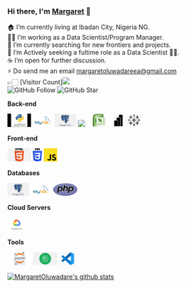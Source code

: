 ### Hi there, I'm [Margaret](https://github.com/MargaretOluwadare) 👋

🏠 I’m currently living at Ibadan City, Nigeria NG. <br/>
👨‍💻 I’m working as a Data Scientist/Program Manager.<br/>
🔭 I’m currently searching for new frontiers and projects.<br/>
🌱 I’m Actively seeking a fultime role as a Data Scientist 🤦‍♂.<br/>
☕️ I’m open for further discussion. <br/>
⚡ Do send me an email margaretoluwadareea@gmail.com <br/>
👉🏻 [Visitor Count]![](https://komarev.com/ghpvc/?username=MargaretOluwadare)<br/>
![GitHub Follow](https://img.shields.io/github/followers/MargaretOluwadare.svg?style=social&label=Follow)
![GitHub Star](https://img.shields.io/github/stars/MargaretOluwadare?affiliations=OWNER%2CCOLLABORATOR&style=social&label=Star)


**Back-end**

<code><img height="30" 
src="https://raw.githubusercontent.com/MargaretOluwadare/margaretOluwadare/master/images/python.png"></code>
<code><img height="30" 
src="https://raw.githubusercontent.com/MargaretOluwadare/margaretOluwadare/master/images/mysql.svg"></code>
<code><img height="30" 
src="https://raw.githubusercontent.com/MargaretOluwadare/margaretOluwadare/master/images/postgresql.png"></code>
<code><img height="30" 
src="https://raw.githubusercontent.com/MargaretOluwadare/margaretOluwadare/master/images/Rstudio.svg"></code>
<code><img height="30" 
src="https://raw.githubusercontent.com/MargaretOluwadare/margaretOluwadare/master/images/Excel.png"></code>
<code><img height="30" 
src="https://raw.githubusercontent.com/MargaretOluwadare/margaretOluwadare/master/images/powerbi.png"></code>
<code><img height="30" 
src="https://raw.githubusercontent.com/MargaretOluwadare/margaretOluwadare/master/images/tableau.png"></code>

**Front-end**

<code><img height="30" 
src="https://raw.githubusercontent.com/MargaretOluwadare/margaretOluwadare/master/images/html.png"></code>
<code><img height="30" 
src="https://raw.githubusercontent.com/MargaretOluwadare/margaretOluwadare/master/images/css3.png"></code>
<code><img height="30" 
src="https://raw.githubusercontent.com/MargaretOluwadare/margaretOluwadare/master/images/js.png"></code>


**Databases**

<code><img height="30" 
src="https://raw.githubusercontent.com/MargaretOluwadare/margaretOluwadare/master/images/postgresql.png"></code>
<code><img height="30" 
src="https://raw.githubusercontent.com/MargaretOluwadare/margaretOluwadare/master/images/mysql.svg"></code>
<code><img height="30" 
src="https://raw.githubusercontent.com/MargaretOluwadare/margaretOluwadare/master/images/php.svg"></code>

**Cloud Servers**

<code><img height="30" 
src="https://raw.githubusercontent.com/MargaretOluwadare/margaretOluwadare/master/images/gcloud.png"></code>


**Tools**

<code><img height="30" 
src="https://raw.githubusercontent.com/MargaretOluwadare/margaretOluwadare/master/images/jupyter.png"></code>
<code><img height="30" 
src="https://raw.githubusercontent.com/MargaretOluwadare/margaretOluwadare/master/images/atom.png"></code>
<code><img height="30" 
src="https://raw.githubusercontent.com/MargaretOluwadare/margaretOluwadare/master/images/vscode.png"></code>

[![MargaretOluwadare's github stats](https://github-readme-stats.vercel.app/api?username=MargaretOluwadare&show_icons=true&theme=merko)](https://github.com/MargaretOluwadare)

